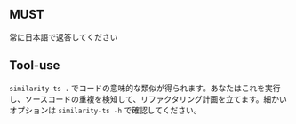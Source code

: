 ## MUST

常に日本語で返答してください

## Tool-use

`similarity-ts .` でコードの意味的な類似が得られます。あなたはこれを実行し、ソースコードの重複を検知して、リファクタリング計画を立てます。細かいオプションは `similarity-ts -h` で確認してください。
